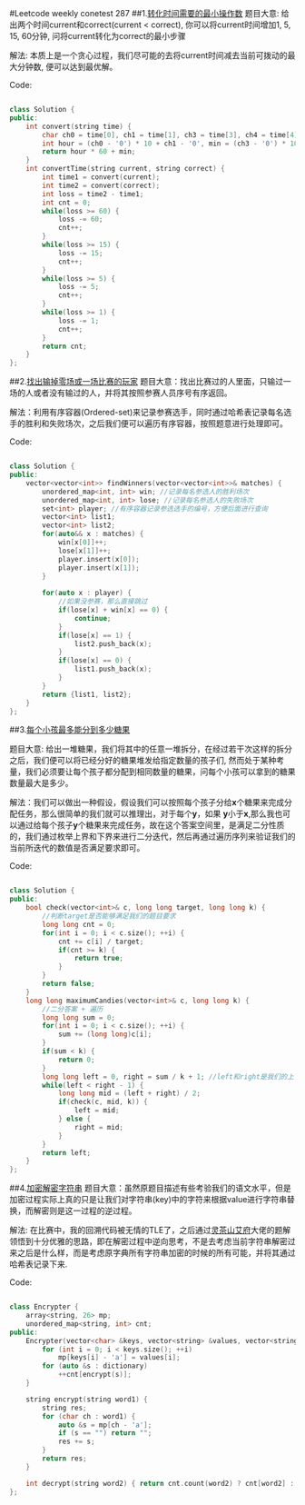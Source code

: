 #Leetcode weekly conetest 287
##1.[转化时间需要的最小操作数](https://leetcode-cn.com/problems/minimum-number-of-operations-to-convert-time/)
题目大意: 给出两个时间current和correct(current < correct), 你可以将current时间增加1, 5, 15, 60分钟, 问将current转化为correct的最小步骤

解法: 本质上是一个贪心过程，我们尽可能的去将current时间减去当前可拨动的最大分钟数, 便可以达到最优解。

Code:
```cpp

class Solution {
public:
    int convert(string time) {
        char ch0 = time[0], ch1 = time[1], ch3 = time[3], ch4 = time[4];
        int hour = (ch0 - '0') * 10 + ch1 - '0', min = (ch3 - '0') * 10 + ch4 - '0';
        return hour * 60 + min;
    }
    int convertTime(string current, string correct) {
        int time1 = convert(current);
        int time2 = convert(correct);
        int loss = time2 - time1;
        int cnt = 0;
        while(loss >= 60) {
            loss -= 60;
            cnt++;
        }
        while(loss >= 15) {
            loss -= 15;
            cnt++;
        }
        while(loss >= 5) {
            loss -= 5;
            cnt++;
        }
        while(loss >= 1) {
            loss -= 1;
            cnt++;
        }
        return cnt;
    }
};
```

##2.[找出输掉零场或一场比赛的玩家](https://leetcode-cn.com/problems/find-players-with-zero-or-one-losses/)
题目大意：找出比赛过的人里面，只输过一场的人或者没有输过的人，并将其按照参赛人员序号有序返回。

解法：利用有序容器(Ordered-set)来记录参赛选手，同时通过哈希表记录每名选手的胜利和失败场次，之后我们便可以遍历有序容器，按照题意进行处理即可。

Code:
```cpp

class Solution {
public:
    vector<vector<int>> findWinners(vector<vector<int>>& matches) {
        unordered_map<int, int> win; //记录每名参选人的胜利场次
        unordered_map<int, int> lose; //记录每名参选人的失败场次
        set<int> player; //有序容器记录参选选手的编号，方便后面进行查询
        vector<int> list1; 
        vector<int> list2;
        for(auto&& x : matches) {
            win[x[0]]++;
            lose[x[1]]++;
            player.insert(x[0]);
            player.insert(x[1]);
        }
        
        for(auto x : player) {
            //如果没参赛，那么直接跳过
            if(lose[x] + win[x] == 0) {
                continue;
            }
            if(lose[x] == 1) {
                list2.push_back(x);
            }
            if(lose[x] == 0) {
                list1.push_back(x);
            }
        }
        return {list1, list2};
    }
};
```

##3.[每个小孩最多能分到多少糖果](https://leetcode-cn.com/problems/maximum-candies-allocated-to-k-children/)

题目大意: 给出一堆糖果，我们将其中的任意一堆拆分，在经过若干次这样的拆分之后，我们便可以将已经分好的糖果堆发给指定数量的孩子们, 然而处于某种考量，我们必须要让每个孩子都分配到相同数量的糖果，问每个小孩可以拿到的糖果数量最大是多少。

解法：我们可以做出一种假设，假设我们可以按照每个孩子分给**x**个糖果来完成分配任务，那么很简单的我们就可以推理出，对于每个**y**，如果 **y**小于**x**,那么我也可以通过给每个孩子**y**个糖果来完成任务，故在这个答案空间里，是满足二分性质的，我们通过枚举上界和下界来进行二分迭代，然后再通过遍历序列来验证我们的当前所迭代的数值是否满足要求即可。

Code:
```cpp

class Solution {
public:
    bool check(vector<int>& c, long long target, long long k) {
        //判断target是否能够满足我们的题目要求
        long long cnt = 0;
        for(int i = 0; i < c.size(); ++i) {
            cnt += c[i] / target;
            if(cnt >= k) {
                return true;
            }
        }
        return false;
    }
    long long maximumCandies(vector<int>& c, long long k) {
        //二分答案 + 遍历
        long long sum = 0;
        for(int i = 0; i < c.size(); ++i) {
            sum += (long long)c[i];
        }
        if(sum < k) {
            return 0;
        }
        long long left = 0, right = sum / k + 1; //left和right是我们的上下界限定，为左闭右开区间
        while(left < right - 1) {
            long long mid = (left + right) / 2;
            if(check(c, mid, k)) {
                left = mid;
            } else {
                right = mid;
            }
        }
        return left;
    }
};
```

##4.[加密解密字符串](https://leetcode-cn.com/problems/encrypt-and-decrypt-strings/)
题目大意：虽然原题目描述有些考验我们的语文水平，但是加密过程实际上真的只是让我们对字符串(key)中的字符来根据value进行字符串替换，而解密则是这一过程的逆过程。

解法: 在比赛中，我的回溯代码被无情的TLE了，之后通过[灵茶山艾府](https://leetcode-cn.com/u/endlesscheng/)大佬的题解领悟到十分优雅的思路，即在解密过程中逆向思考，不是去考虑当前字符串解密过来之后是什么样，而是考虑原字典所有字符串加密的时候的所有可能，并将其通过哈希表记录下来.

Code:
```cpp

class Encrypter {
    array<string, 26> mp;
    unordered_map<string, int> cnt;
public:
    Encrypter(vector<char> &keys, vector<string> &values, vector<string> &dictionary) {
        for (int i = 0; i < keys.size(); ++i)
            mp[keys[i] - 'a'] = values[i];
        for (auto &s : dictionary)
            ++cnt[encrypt(s)];
    }

    string encrypt(string word1) {
        string res;
        for (char ch : word1) {
            auto &s = mp[ch - 'a'];
            if (s == "") return "";
            res += s;
        }
        return res;
    }

    int decrypt(string word2) { return cnt.count(word2) ? cnt[word2] : 0; } 
};
```



